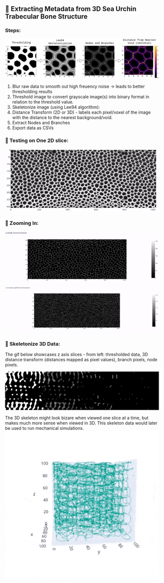 ## :microscope: Extracting Metadata from 3D Sea Urchin Trabecular Bone Structure

### Steps:
![](/images_and_gifs/horizontal_skeletonization_steps.png)
1. Blur raw data to smooth out high freuency noise -> leads to better thresholding results
2. Threshold image to convert grayscale image(s) into binary format in relation to the threshold value.
3. Skeletonize image (using Lee94 algorithm):
4. Distance Transform (2D or 3D) - labels each pixel/voxel of the image with the distance to the nearest background/void.
5. Extract Nodes and Branches
6. Export data as CSVs
### :wrench: Testing on One 2D slice:
<img src="/images_and_gifs/processing_steps.gif" width="750" title="hover text">
 
### :mag_right: Zooming In:
<img src="/images_and_gifs/lee94_skeletonization.gif" width="750" title="hover text">
 
<img src="/images_and_gifs/centroids_and_pore_perimeters.gif" width="750" title="hover text">

### :rocket:	Skeletonize 3D Data:
The gif below showcases z axis slices - from left: thresholded data, 3D distance transform (distances mapped as pixel values), branch pixels, node pixels.

<img src="/images_and_gifs/horizontal_seg+distrans+branch+nodes.gif" width="750" title="hover text">

The 3D skeleton might look bizare when viewed one slice at a time, but makes much more sense when viewed in 3D. This skeleton data would later be used to run mechanical simulations.
![](/images_and_gifs/3d_skeleton_scatterplot.gif)

 



